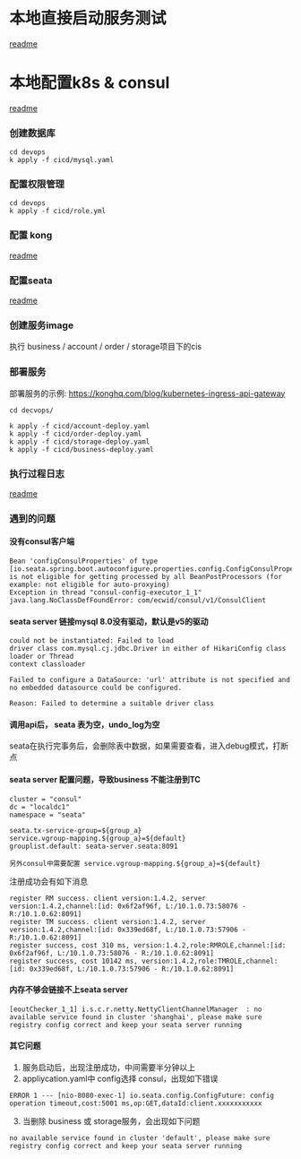 # 本地直接启动服务测试
[readme](https://github.com/pjhu/seata/tree/master/devops/local/readme.MD)
# 本地配置k8s & consul
[readme](https://github.com/pjhu/seata/tree/master/devops/consul/readme.MD)
### 创建数据库
```
cd devops
k apply -f cicd/mysql.yaml
```

### 配置权限管理
```
cd devops
k apply -f cicd/role.yml
```

### 配置 kong
[readme](https://github.com/pjhu/seata/tree/master/devops/kong/readme.MD)
### 配置seata
[readme](https://github.com/pjhu/seata/tree/master/devops/seata/readme.MD)

### 创建服务image
执行 business / account / order / storage项目下的cis

### 部署服务
部署服务的示例: https://konghq.com/blog/kubernetes-ingress-api-gateway
```
cd decvops/

k apply -f cicd/account-deploy.yaml
k apply -f cicd/order-deploy.yaml
k apply -f cicd/storage-deploy.yaml
k apply -f cicd/business-deploy.yaml
```

### 执行过程日志
[readme](https://github.com/pjhu/seata/tree/master/devops/local/readme.MD)

### 遇到的问题

#### 没有consul客户端
```
Bean 'configConsulProperties' of type [io.seata.spring.boot.autoconfigure.properties.config.ConfigConsulProperties] is not eligible for getting processed by all BeanPostProcessors (for example: not eligible for auto-proxying)
Exception in thread "consul-config-executor_1_1" java.lang.NoClassDefFoundError: com/ecwid/consul/v1/ConsulClient
```

#### seata server 链接mysql 8.0没有驱动，默认是v5的驱动
```
could not be instantiated: Failed to load 
driver class com.mysql.cj.jdbc.Driver in either of HikariConfig class loader or Thread 
context classloader

Failed to configure a DataSource: 'url' attribute is not specified and no embedded datasource could be configured.

Reason: Failed to determine a suitable driver class
```

#### 调用api后， seata 表为空，undo_log为空
seata在执行完事务后，会删除表中数据，如果需要查看，进入debug模式，打断点

#### seata server 配置问题，导致business 不能注册到TC
```
cluster = "consul"
dc = "localdc1"
namespace = "seata"
```

```
seata.tx-service-group=${group_a} 
service.vgroup-mapping.${group_a}=${default}
grouplist.default: seata-server.seata:8091

另外consul中需要配置 service.vgroup-mapping.${group_a}=${default}
```

注册成功会有如下消息
```
register RM success. client version:1.4.2, server version:1.4.2,channel:[id: 0x6f2af96f, L:/10.1.0.73:58076 - R:/10.1.0.62:8091]
register TM success. client version:1.4.2, server version:1.4.2,channel:[id: 0x339ed68f, L:/10.1.0.73:57906 - R:/10.1.0.62:8091]
register success, cost 310 ms, version:1.4.2,role:RMROLE,channel:[id: 0x6f2af96f, L:/10.1.0.73:58076 - R:/10.1.0.62:8091]
register success, cost 10142 ms, version:1.4.2,role:TMROLE,channel:[id: 0x339ed68f, L:/10.1.0.73:57906 - R:/10.1.0.62:8091]
```

#### 内存不够会链接不上seata server
```
[eoutChecker_1_1] i.s.c.r.netty.NettyClientChannelManager  : no available service found in cluster 'shanghai', please make sure registry config correct and keep your seata server running
```

#### 其它问题
1. 服务启动后，出现注册成功，中间需要半分钟以上
2. appliycation.yaml中 config选择 consul，出现如下错误
```
ERROR 1 --- [nio-8080-exec-1] io.seata.config.ConfigFuture: config operation timeout,cost:5001 ms,op:GET,dataId:client.xxxxxxxxxxx
```
3. 当删除 business 或 storage服务，会出现如下问题
```
no available service found in cluster 'default', please make sure registry config correct and keep your seata server running
```